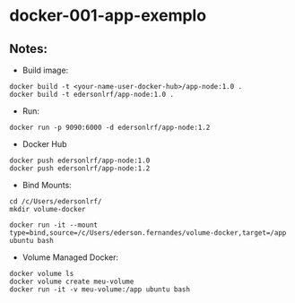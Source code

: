 # docker-001-app-exemplo

## Notes:

- Build image:

```
docker build -t <your-name-user-docker-hub>/app-node:1.0 .
docker build -t edersonlrf/app-node:1.0 .
```

- Run:

```
docker run -p 9090:6000 -d edersonlrf/app-node:1.2
```

- Docker Hub

```
docker push edersonlrf/app-node:1.0
docker push edersonlrf/app-node:1.2
```

- Bind Mounts:

```
cd /c/Users/edersonlrf/
mkdir volume-docker

docker run -it --mount type=bind,source=/c/Users/ederson.fernandes/volume-docker,target=/app ubuntu bash
```

- Volume Managed Docker:

```
docker volume ls
docker volume create meu-volume
docker run -it -v meu-volume:/app ubuntu bash
```
